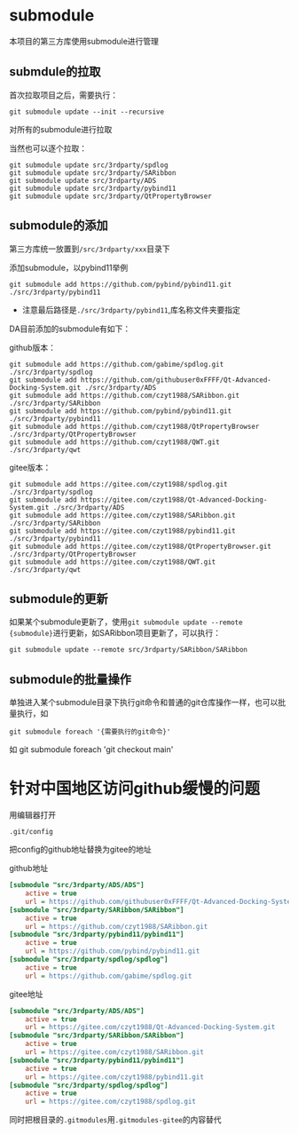 # submodule

本项目的第三方库使用submodule进行管理

## submdule的拉取

首次拉取项目之后，需要执行：

```shell
git submodule update --init --recursive
```

对所有的submodule进行拉取

当然也可以逐个拉取：

```shell
git submodule update src/3rdparty/spdlog
git submodule update src/3rdparty/SARibbon
git submodule update src/3rdparty/ADS
git submodule update src/3rdparty/pybind11
git submodule update src/3rdparty/QtPropertyBrowser
```

## submodule的添加

第三方库统一放置到`/src/3rdparty/xxx`目录下

添加submodule，以pybind11举例

`git submodule add https://github.com/pybind/pybind11.git ./src/3rdparty/pybind11`

- 注意最后路径是`./src/3rdparty/pybind11`,库名称文件夹要指定

DA目前添加的submodule有如下：

github版本：

```shell
git submodule add https://github.com/gabime/spdlog.git ./src/3rdparty/spdlog
git submodule add https://github.com/githubuser0xFFFF/Qt-Advanced-Docking-System.git ./src/3rdparty/ADS
git submodule add https://github.com/czyt1988/SARibbon.git ./src/3rdparty/SARibbon
git submodule add https://github.com/pybind/pybind11.git ./src/3rdparty/pybind11
git submodule add https://github.com/czyt1988/QtPropertyBrowser ./src/3rdparty/QtPropertyBrowser
git submodule add https://github.com/czyt1988/QWT.git ./src/3rdparty/qwt
```

gitee版本：
```shell
git submodule add https://gitee.com/czyt1988/spdlog.git ./src/3rdparty/spdlog
git submodule add https://gitee.com/czyt1988/Qt-Advanced-Docking-System.git ./src/3rdparty/ADS
git submodule add https://gitee.com/czyt1988/SARibbon.git ./src/3rdparty/SARibbon
git submodule add https://gitee.com/czyt1988/pybind11.git ./src/3rdparty/pybind11
git submodule add https://gitee.com/czyt1988/QtPropertyBrowser.git ./src/3rdparty/QtPropertyBrowser
git submodule add https://gitee.com/czyt1988/QWT.git ./src/3rdparty/qwt
```
## submodule的更新

如果某个submodule更新了，使用`git submodule update --remote {submodule}`进行更新，如SARibbon项目更新了，可以执行：

```shell
git submodule update --remote src/3rdparty/SARibbon/SARibbon
```

## submodule的批量操作

单独进入某个submodule目录下执行git命令和普通的git仓库操作一样，也可以批量执行，如

`git submodule foreach '{需要执行的git命令}'`

如 git submodule foreach 'git checkout main'

# 针对中国地区访问github缓慢的问题

用编辑器打开

```
.git/config
```

把config的github地址替换为gitee的地址

github地址

```ini
[submodule "src/3rdparty/ADS/ADS"]
	active = true
	url = https://github.com/githubuser0xFFFF/Qt-Advanced-Docking-System.git
[submodule "src/3rdparty/SARibbon/SARibbon"]
	active = true
	url = https://github.com/czyt1988/SARibbon.git
[submodule "src/3rdparty/pybind11/pybind11"]
	active = true
	url = https://github.com/pybind/pybind11.git
[submodule "src/3rdparty/spdlog/spdlog"]
	active = true
	url = https://github.com/gabime/spdlog.git
```

gitee地址

```ini
[submodule "src/3rdparty/ADS/ADS"]
	active = true
	url = https://gitee.com/czyt1988/Qt-Advanced-Docking-System.git
[submodule "src/3rdparty/SARibbon/SARibbon"]
	active = true
	url = https://gitee.com/czyt1988/SARibbon.git
[submodule "src/3rdparty/pybind11/pybind11"]
	active = true
	url = https://gitee.com/czyt1988/pybind11.git
[submodule "src/3rdparty/spdlog/spdlog"]
	active = true
	url = https://gitee.com/czyt1988/spdlog.git
```

同时把根目录的`.gitmodules`用`.gitmodules-gitee`的内容替代